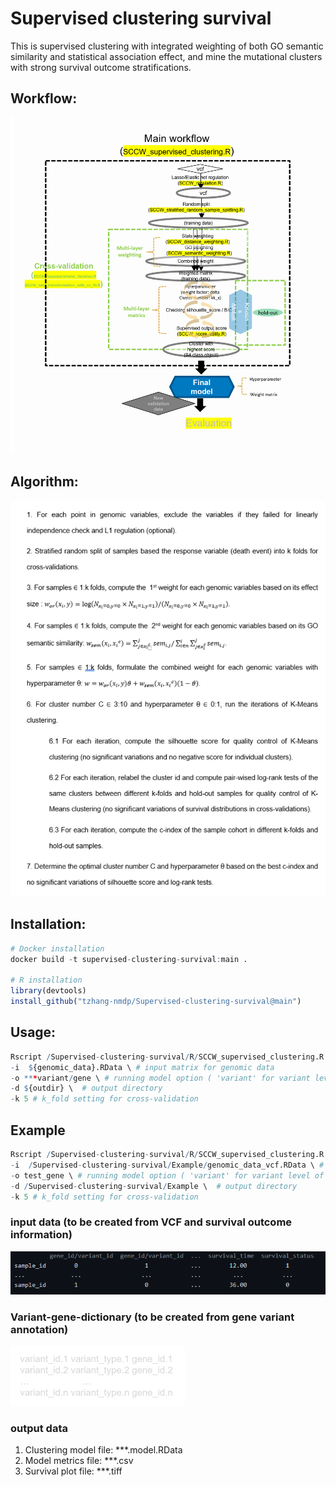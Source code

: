 Supervised clustering survival
=======================

This is supervised clustering with integrated weighting of both GO semantic similarity and statistical association effect, and mine the mutational clusters with strong survival outcome stratifications. 

## Workflow:
![WGS_WORKFLOW](https://github.com/tzhang-nmdp/Supervised-clustering-survival/blob/main/Example/workflow.png)


## Algorithm:
![PSEUDOCODE](https://github.com/tzhang-nmdp/Supervised-clustering-survival/blob/main/Example/Pseudocode.PNG)

## Installation:

``` r
# Docker installation
docker build -t supervised-clustering-survival:main .

# R installation
library(devtools)
install_github("tzhang-nmdp/Supervised-clustering-survival@main")
```

## Usage:

``` r
Rscript /Supervised-clustering-survival/R/SCCW_supervised_clustering.R \
-i  ${genomic_data}.RData \ # input matrix for genomic data
-o ***variant/gene \ # running model option ( 'variant' for variant level of common variant analysis, 'gene' for gene level of rare variant analysis)
-d ${outdir} \  # output directory
-k 5 # k_fold setting for cross-validation
```

## Example

``` r
Rscript /Supervised-clustering-survival/R/SCCW_supervised_clustering.R \
-i  /Supervised-clustering-survival/Example/genomic_data_vcf.RData \ # input matrix for genomic data (simulated example for demo only)
-o test_gene \ # running model option ( 'variant' for variant level of common variant analysis, 'gene' for gene level of rare variant analysis)
-d /Supervised-clustering-survival/Example \  # output directory
-k 5 # k_fold setting for cross-validation
```

### input data  (to be created from VCF and survival outcome information)
![INPUT](https://github.com/tzhang-nmdp/Supervised-clustering-survival/blob/main/Example/Input.PNG)
### Variant-gene-dictionary (to be created from gene variant annotation)
![Variant-gene-dictionary](https://github.com/tzhang-nmdp/Supervised-clustering-survival/blob/main/Example/variant_gene_dict.png)

### output data
1. Clustering model file: ***.model.RData
2. Model metrics file: ***.csv
3. Survival plot file: ***.tiff


